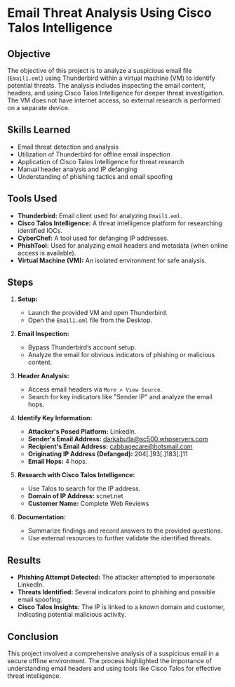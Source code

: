 # Email Threat Analysis Using Cisco Talos Intelligence

## Objective

The objective of this project is to analyze a suspicious email file (`Email1.eml`) using Thunderbird within a virtual machine (VM) to identify potential threats. The analysis includes inspecting the email content, headers, and using Cisco Talos Intelligence for deeper threat investigation. The VM does not have internet access, so external research is performed on a separate device.

## Skills Learned

- Email threat detection and analysis
- Utilization of Thunderbird for offline email inspection
- Application of Cisco Talos Intelligence for threat research
- Manual header analysis and IP defanging
- Understanding of phishing tactics and email spoofing

## Tools Used

- **Thunderbird:** Email client used for analyzing `Email1.eml`.
- **Cisco Talos Intelligence:** A threat intelligence platform for researching identified IOCs.
- **CyberChef:** A tool used for defanging IP addresses.
- **PhishTool:** Used for analyzing email headers and metadata (when online access is available).
- **Virtual Machine (VM):** An isolated environment for safe analysis.

## Steps

1. **Setup:**
   - Launch the provided VM and open Thunderbird.
   - Open the `Email1.eml` file from the Desktop.

2. **Email Inspection:**
   - Bypass Thunderbird’s account setup.
   - Analyze the email for obvious indicators of phishing or malicious content.

3. **Header Analysis:**
   - Access email headers via `More > View Source`.
   - Search for key indicators like "Sender IP" and analyze the email hops.

4. **Identify Key Information:**
   - **Attacker's Posed Platform:** LinkedIn.
   - **Sender's Email Address:** darkabutla@sc500.whpservers.com
   - **Recipient's Email Address:** cabbagecare@hotsmail.com
   - **Originating IP Address (Defanged):** 204[.]93[.]183[.]11
   - **Email Hops:** 4 hops.

5. **Research with Cisco Talos Intelligence:**
   - Use Talos to search for the IP address.
   - **Domain of IP Address:** scnet.net
   - **Customer Name:** Complete Web Reviews

6. **Documentation:**
   - Summarize findings and record answers to the provided questions.
   - Use external resources to further validate the identified threats.

## Results

- **Phishing Attempt Detected:** The attacker attempted to impersonate LinkedIn.
- **Threats Identified:** Several indicators point to phishing and possible email spoofing.
- **Cisco Talos Insights:** The IP is linked to a known domain and customer, indicating potential malicious activity.

## Conclusion

This project involved a comprehensive analysis of a suspicious email in a secure offline environment. The process highlighted the importance of understanding email headers and using tools like Cisco Talos for effective threat intelligence.

